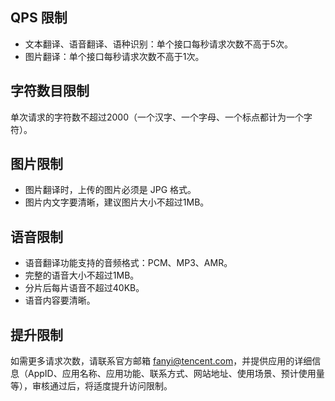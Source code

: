 ## QPS 限制
- 文本翻译、语音翻译、语种识别：单个接口每秒请求次数不高于5次。
- 图片翻译：单个接口每秒请求次数不高于1次。

## 字符数目限制
单次请求的字符数不超过2000（一个汉字、一个字母、一个标点都计为一个字符）。

## 图片限制
- 图片翻译时，上传的图片必须是 JPG 格式。
- 图片内文字要清晰，建议图片大小不超过1MB。

## 语音限制
- 语音翻译功能支持的音频格式：PCM、MP3、AMR。
- 完整的语音大小不超过1MB。
- 分片后每片语音不超过40KB。
- 语音内容要清晰。

## 提升限制
如需更多请求次数，请联系官方邮箱 fanyi@tencent.com，并提供应用的详细信息（AppID、应用名称、应用功能、联系方式、网站地址、使用场景、预计使用量等），审核通过后，将适度提升访问限制。
